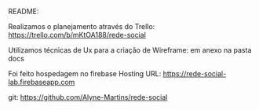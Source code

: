 README:

Realizamos o planejamento através do Trello: https://trello.com/b/mKtOA188/rede-social

Utilizamos técnicas de Ux para a criação de Wireframe: em anexo na pasta docs

Foi feito hospedagem no firebase Hosting URL: https://rede-social-lab.firebaseapp.com

git: https://github.com/Alyne-Martins/rede-social
